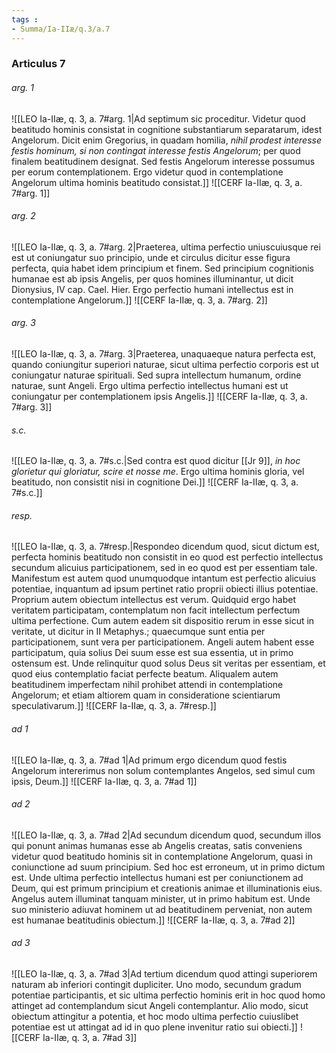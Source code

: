 ```yaml
---
tags : 
- Summa/Ia-IIæ/q.3/a.7
---
```


### Articulus 7

###### arg. 1
![[LEO Ia-IIæ, q. 3, a. 7#arg. 1|Ad septimum sic proceditur. Videtur quod beatitudo hominis consistat in cognitione substantiarum separatarum, idest Angelorum. Dicit enim Gregorius, in quadam homilia, *nihil prodest interesse festis hominum, si non contingat interesse festis Angelorum*; per quod finalem beatitudinem designat. Sed festis Angelorum interesse possumus per eorum contemplationem. Ergo videtur quod in contemplatione Angelorum ultima hominis beatitudo consistat.]]
![[CERF Ia-IIæ, q. 3, a. 7#arg. 1]]

###### arg. 2
![[LEO Ia-IIæ, q. 3, a. 7#arg. 2|Praeterea, ultima perfectio uniuscuiusque rei est ut coniungatur suo principio, unde et circulus dicitur esse figura perfecta, quia habet idem principium et finem. Sed principium cognitionis humanae est ab ipsis Angelis, per quos homines illuminantur, ut dicit Dionysius, IV cap. Cael. Hier. Ergo perfectio humani intellectus est in contemplatione Angelorum.]]
![[CERF Ia-IIæ, q. 3, a. 7#arg. 2]]

###### arg. 3
![[LEO Ia-IIæ, q. 3, a. 7#arg. 3|Praeterea, unaquaeque natura perfecta est, quando coniungitur superiori naturae, sicut ultima perfectio corporis est ut coniungatur naturae spirituali. Sed supra intellectum humanum, ordine naturae, sunt Angeli. Ergo ultima perfectio intellectus humani est ut coniungatur per contemplationem ipsis Angelis.]]
![[CERF Ia-IIæ, q. 3, a. 7#arg. 3]]

###### s.c.
![[LEO Ia-IIæ, q. 3, a. 7#s.c.|Sed contra est quod dicitur [[Jr 9]], *in hoc glorietur qui gloriatur, scire et nosse me*. Ergo ultima hominis gloria, vel beatitudo, non consistit nisi in cognitione Dei.]]
![[CERF Ia-IIæ, q. 3, a. 7#s.c.]]

###### resp.
![[LEO Ia-IIæ, q. 3, a. 7#resp.|Respondeo dicendum quod, sicut dictum est, perfecta hominis beatitudo non consistit in eo quod est perfectio intellectus secundum alicuius participationem, sed in eo quod est per essentiam tale. Manifestum est autem quod unumquodque intantum est perfectio alicuius potentiae, inquantum ad ipsum pertinet ratio proprii obiecti illius potentiae. Proprium autem obiectum intellectus est verum. Quidquid ergo habet veritatem participatam, contemplatum non facit intellectum perfectum ultima perfectione. Cum autem eadem sit dispositio rerum in esse sicut in veritate, ut dicitur in II Metaphys.; quaecumque sunt entia per participationem, sunt vera per participationem. Angeli autem habent esse participatum, quia solius Dei suum esse est sua essentia, ut in primo ostensum est. Unde relinquitur quod solus Deus sit veritas per essentiam, et quod eius contemplatio faciat perfecte beatum. Aliqualem autem beatitudinem imperfectam nihil prohibet attendi in contemplatione Angelorum; et etiam altiorem quam in consideratione scientiarum speculativarum.]]
![[CERF Ia-IIæ, q. 3, a. 7#resp.]]

###### ad 1
![[LEO Ia-IIæ, q. 3, a. 7#ad 1|Ad primum ergo dicendum quod festis Angelorum intererimus non solum contemplantes Angelos, sed simul cum ipsis, Deum.]]
![[CERF Ia-IIæ, q. 3, a. 7#ad 1]]

###### ad 2
![[LEO Ia-IIæ, q. 3, a. 7#ad 2|Ad secundum dicendum quod, secundum illos qui ponunt animas humanas esse ab Angelis creatas, satis conveniens videtur quod beatitudo hominis sit in contemplatione Angelorum, quasi in coniunctione ad suum principium. Sed hoc est erroneum, ut in primo dictum est. Unde ultima perfectio intellectus humani est per coniunctionem ad Deum, qui est primum principium et creationis animae et illuminationis eius. Angelus autem illuminat tanquam minister, ut in primo habitum est. Unde suo ministerio adiuvat hominem ut ad beatitudinem perveniat, non autem est humanae beatitudinis obiectum.]]
![[CERF Ia-IIæ, q. 3, a. 7#ad 2]]

###### ad 3
![[LEO Ia-IIæ, q. 3, a. 7#ad 3|Ad tertium dicendum quod attingi superiorem naturam ab inferiori contingit dupliciter. Uno modo, secundum gradum potentiae participantis, et sic ultima perfectio hominis erit in hoc quod homo attinget ad contemplandum sicut Angeli contemplantur. Alio modo, sicut obiectum attingitur a potentia, et hoc modo ultima perfectio cuiuslibet potentiae est ut attingat ad id in quo plene invenitur ratio sui obiecti.]]
![[CERF Ia-IIæ, q. 3, a. 7#ad 3]]

